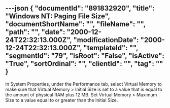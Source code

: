 ---json
{
  "documentId": "891832920",
  "title": "Windows NT: Paging File Size",
  "documentShortName": "",
  "fileName": "",
  "path": "",
  "date": "2000-12-24T22:32:13.000Z",
  "modificationDate": "2000-12-24T22:32:13.000Z",
  "templateId": "",
  "segmentId": "79",
  "isRoot": "False",
  "isActive": "True",
  "sortOrdinal": "",
  "clientId": "",
  "tag": ""
}
---

In System Properties, under the Performance tab, select Virtual Memory to make sure that Virtual Memory &gt; Initial Size is set to a value that is equal to the amount of physical RAM plus 12 MB. Set Virtual Memory &gt; Maximum Size to a value equal to or greater than the Initial Size.
